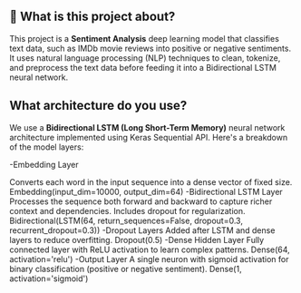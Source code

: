 ## 📌 What is this project about?
This project is a **Sentiment Analysis** deep learning model that classifies text data, such as IMDb movie reviews into positive or negative sentiments. It uses natural language processing (NLP) techniques to clean, tokenize, and preprocess the text data before feeding it into a Bidirectional LSTM neural network.
## What architecture do you use?
We use a **Bidirectional LSTM (Long Short-Term Memory)** neural network architecture implemented using Keras Sequential API. Here's a breakdown of the model layers:

-Embedding Layer

Converts each word in the input sequence into a dense vector of fixed size.
Embedding(input_dim=10000, output_dim=64)
-Bidirectional LSTM Layer
Processes the sequence both forward and backward to capture richer context and dependencies.
Includes dropout for regularization.
Bidirectional(LSTM(64, return_sequences=False, dropout=0.3, recurrent_dropout=0.3))
-Dropout Layers
Added after LSTM and dense layers to reduce overfitting.
Dropout(0.5)
-Dense Hidden Layer
Fully connected layer with ReLU activation to learn complex patterns.
Dense(64, activation='relu')
-Output Layer
A single neuron with sigmoid activation for binary classification (positive or negative sentiment).
Dense(1, activation='sigmoid')
